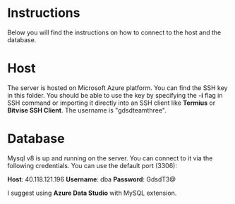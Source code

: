 # Instructions

Below you will find the instructions on how to connect to the host and the database.


# Host

The server is hosted on Microsoft Azure platform. You can find the SSH key in this folder. You should be able to use the key by specifying the **-i** flag in SSH command or importing it directly into an SSH client like **Termius** or **Bitvise SSH Client**. The username is "gdsdteamthree".


# Database

Mysql v8 is up and running on the server. You can connect to it via the following credentials. You can use the default port (3306):

**Host**: 40.118.121.196
**Username**: dba
**Password**: GdsdT3@

I suggest using **Azure Data Studio** with MySQL extension.